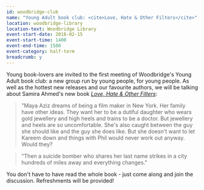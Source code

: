 ```yaml
---
id: woodbridge-club
name: "Young Adult book club: <cite>Love, Hate & Other Filters</cite>"
location: woodbridge-library
location-text: Woodbridge Library
event-start-date: 2018-02-15
event-start-time: 1400
event-end-time: 1500
event-category: half-term
breadcrumb: y
---
```


Young book-lovers are invited to the first meeting of Woodbridge's Young Adult book club: a new group run by young people, for young people. As well as the hottest new releases and our favourite authors, we will be talking about Samira Ahmed's new book [<cite>Love, Hate & Other Filters</cite>](https://suffolk.spydus.co.uk/cgi-bin/spydus.exe/ENQ/OPAC/BIBENQ?BRN=2305526):

> "Maya Aziz dreams of being a film maker in New York. Her family have other ideas. They want her to be a dutiful daughter who wears gold jewellery and high heels and trains to be a doctor. But jewellery and heels are so uncomfortable. She's also caught between the guy she should like and the guy she does like. But she doesn't want to let Kareem down and things with Phil would never work out anyway. Would they?

> "Then a suicide bomber who shares her last name strikes in a city hundreds of miles away and everything changes."

You don't have to have read the whole book - just come along and join the discussion. Refreshments will be provided!
